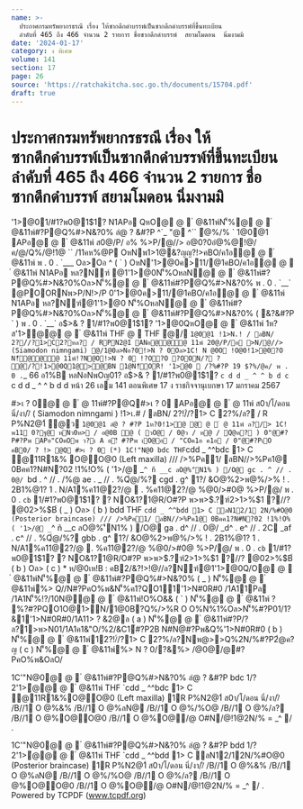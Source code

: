 ```yaml
---
name: >-
  ประกาศกรมทรัพยากรธรณี เรื่อง ให้ซากดึกดำบรรพ์เป็นซากดึกดำบรรพ์ที่ขึ้นทะเบียน
  ลำดับที่ 465 ถึง 466 จำนวน 2 รายการ ชื่อซากดึกดำบรรพ์  สยามโมดอน  นิ่มงามมิ
date: '2024-01-17'
category: ง พิเศษ
volume: 141
section: 17
page: 26
source: 'https://ratchakitcha.soc.go.th/documents/15704.pdf'
draft: true
---
```


# ประกาศกรมทรัพยากรธรณี เรื่อง ให้ซากดึกดำบรรพ์เป็นซากดึกดำบรรพ์ที่ขึ้นทะเบียน ลำดับที่ 465 ถึง 466 จำนวน 2 รายการ ชื่อซากดึกดำบรรพ์  สยามโมดอน  นิ่มงามมิ

'1>@01/#1?พ0@1$1? N1APอ QหO@ @  ํ @&11พ์N'็%@ @  ํ @&11พ์#?P@Q%#>N&?0% ลํ@ ? &#?P ^`_ "@ ^`` ํ@%/% ` 1@0@1 APอ@ @  ํ @&11พ์ ส0@/P/ อ% %>P/@//> อ@0?0อํ@%@!@/ค/@/Q%/@!1@ `` /11คห%@P OหNพ1>1@&?ญญ?!>คBO/ค1อ@ @  ํ @&11พ์ พ . 0 . `___ Oล>Oอ ^ ( ` ) OหN'1>@0ค>11/@1คBO/ค1อ@ @  ํ @&11พ์ N1APอ หล?Nฑ์ @1'1>@0N'็%OหลN@ @  ํ @&11พ์#?P@Q%#>N&?0%Oล>N'็%@ @  ํ @&11พ์#?P@Q%#>N&?0% พ . 0 . `__` @POORNพ>P/N!>/P 0'1>@0ค>11/@1คBO/ค1อ@ @  ํ @&11พ์ N1APอ หล?Nฑ์@1'1>@0 N'็%OหลN@ @  ํ @&11พ์#?P@Q%#>N&?0%Oล>N'็%@ @  ํ @&11พ์#?P@Q%#>N&?0% ( &?&#?P ` ) พ . 0 . `__` อ$>& ? 1/#1?พ0@1$1? '1>@0QหO@ @  ํ @&11พ์ 1ห?ส'1>ํ@@ @  ํ @&11พ์ THF @  THF ํ@/ ` 1@0@1 !1>N.! / ลBN/ 2?/์/?1>C2?หล? / RPN2@1์ ANอ@@ํ@ 11พ์ 20@/P/อ >N/@//> (Siamodon nimngami) @/1@0ล>Nอ?0!>N ? 0Oล>1C! N @0O !O@0!1>@0?O N!็@@ํ@ 11พ์!?N@O!>N ? 0 !?O?O ?OON/? ? @/?!1>@0Q1@>@BN 1@N!็OR! '1>@0  /?%#?P 19 $?%/@ค/ พ . 0 . `_ 66 อ1%B หลNอNพOญ01? อ$>& ? 1/#1?พ0@1$1? ` c d d _ ^ ^ b d c ` c d d _ ^ ^ b d d หน้า 26 เลม 141 ตอนพิเศษ 17 ง ราชกิจจานุเบกษา 17 มกราคม 2567

#>เ ? 0@ @  ํ @ 11พ์#?P@Q#>เ ? 0 APอ@ @  ํ @ 11พ์ ส0า/โ/ดอน นิ่/งา//ิ ( Siamodon nimngami ) !1>เ.# / ลBN/ 2?!/์/?1> C 2?%/ล? / R P%N2@1์ ํ@ว ` 1@0@1 ลํ@ ? #?P 1ห?0!1>ํ@ @ @  ํ @ 11พ์ ล?/> 1C!พ11 0?ฐ@ หNว0ห> / อ@0B @ ( วO@ / 0@ว / ห@ / Qํ@ห? ) 0"@#?P#?Pพ APอ"COคOพ ว?เ A อ!ี #?Pพ เO@อ / "COค1อ ค1อ / 0"@#?PเO คB0/ ? !> @Q #>เ ? 0 (*) 1C!"N@0 bdc THF `cdd _ ^^bdc 1> C @11R1&% O@O@0 (Left maxilla) /// />%Pค1/ ลBN//>%Pค1@ 0Bคค1?N#N?02 !1%!O% ( '1>/@ _`^ ñ __c ลO@%'ีN1% ) /O@ gc . ^ // . 0@/ `bd . ^ // . /%@ ae . _ // . %Qํ@/%? cgd . g^ 1?/ &O@%2>พ@%/>% ! . 2B1%@1? 1 . N/A1%ค11@2?/@  . %ค11@2?/@ %@0/>#0@ %>P/@/ พ . 0 . `cb` 1/#1?พ0@1$1? ? NO&1?1@R/O#?P พ>พ>$.?ฑ์2>1>%$1 ?//? @02>%$B์ ( _ ) Oล> ( b ) bdd THF `cdd _ ^^bdd 1> C ลN12/1 2N/%#O@0 (Posterior braincase) /// />%Pค1/ ลBN//>%Pค1@ 0Bคค1?N#N?02 !1%!O% ( '1>/@ _`^ ñ __c ลO@%'ีN1% ) /O@ ga . d^ // . 0@/ _d^ . e^ // . 2C _af . c^ // . %Qํ@/%? gbb . g^ 1?/ &O@%2>พ@%/>% ! . 2B1%@1? 1 . N/A1%ค11@2?/@  . %ค11@2?/@ %@0/>#0@ %>P/@/ พ . 0 . `cb` 1/#1?พ0@1$1? ? NO&1?1@R/O#?P พ>พ>$.?ฑ์2>1>%$1 ?//? @02>%$B์ ( b ) Oล> ( c ) * ห/@0เห!B : คB2/&?!>!@//ล?Nฑ์@1'1>@0Q/O@ @  ํ @&11พ์N'็%@ @  ํ @&11พ์#?P@Q%#>N&?0% ( _ ) N'็%@ @  ํ @&11พ์%> Q//N#?PคO%พ&N'็%ค1?QO11'1>N#0R#0 /1A11Pล /1A1N'็%!?/10N@@ @  ํ @&11พ์!O%O&& ( ` ) N'็%@ @  ํ @&11พ์ ? %?#?PQO1O@1>N/1@0B?Q%/>%R O O%N%1%Oล>N'็%#?P01/1?&1'1>N#0R#0/1A11> ? &2@ล ( a ) N'็%@ @  ํ @&11พ์#?P/?ล?1>พ>N01/1A1ค1&"O/%2/&C1์#?P2B N#N@#?Pพ&Q%'1>N#0R#0 ( b ) N'็%@ @  ํ @&11พ์12?!/์/?1> C 2?%/ล?Nพ@>>Q%2N/%#?P2ํ@ค?ญ ( c ) N'็%@ @  ํ @&11พ์%> N ? 0/?&%> /@0@/@#?PคO%พ&OลO/

1C'"N@0@ @  ํ @&11พ์#?P@Q%#>N&?0% ลํ@ ? &#?P bdc 1/?2'1>ํ@@ @  ํ @&11พ์ THF `cdd _ ^^bdc 1> C @11R1&%O@O@0 (Left maxilla) 1R P%N2@1์ ส0า/โ/ดอน นิ่/งา//ิ /B//1 O @%&% /B//1 O @%ลN@ /B//1 O @%/%O@ /B//1 O @%/ล? /B//1 O @%O@O@0 /B//1 O @%O@/@ O#N/@!1@2N/% = _^ / .

1C'"N@0@ @  ํ @&11พ์#?P@Q%#>N&?0% ลํ@ ? &#?P bdd 1/?2'1>ํ@@ @  ํ @&11พ์ THF `cdd _ ^^bdd 1> C ลN12/12N/%#O@0 (Posterior braincase) 1R P%N2@1์ ส0า/โ/ดอน นิ่/งา//ิ /B//1 O @%&% /B//1 O @%ลN@ /B//1 O @%/%O@ /B//1 O @%/ล? /B//1 O @%O@O@0 /B//1 O @%O@/@ O#N/@!1@2N/% = _^ / . Powered by TCPDF (www.tcpdf.org)
